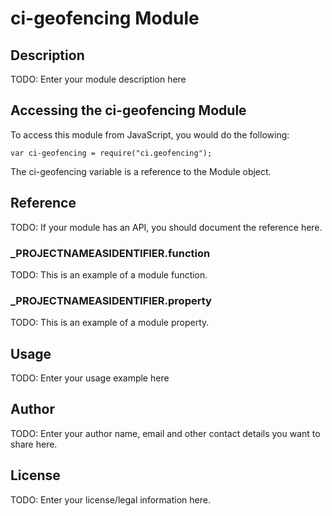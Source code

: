 # ci-geofencing Module

## Description

TODO: Enter your module description here

## Accessing the ci-geofencing Module

To access this module from JavaScript, you would do the following:

	var ci-geofencing = require("ci.geofencing");

The ci-geofencing variable is a reference to the Module object.	

## Reference

TODO: If your module has an API, you should document
the reference here.

### ___PROJECTNAMEASIDENTIFIER__.function

TODO: This is an example of a module function.

### ___PROJECTNAMEASIDENTIFIER__.property

TODO: This is an example of a module property.

## Usage

TODO: Enter your usage example here

## Author

TODO: Enter your author name, email and other contact
details you want to share here. 

## License

TODO: Enter your license/legal information here.
